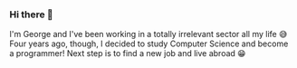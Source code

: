 ### Hi there 👋

I'm George and I've been working in a totally irrelevant sector all my life 😅
Four years ago, though, I decided to study Computer Science and become a programmer!
Next step is to find a new job and live abroad 😁

<!--
**Gaim87/Gaim87** is a ✨ _special_ ✨ repository because its `README.md` (this file) appears on your GitHub profile.

Here are some ideas to get you started:

- 🔭 I’m currently working on ...
- 🌱 I’m currently learning ...
- 👯 I’m looking to collaborate on ...
- 🤔 I’m looking for help with ...
- 💬 Ask me about ...
- 📫 How to reach me: ...
- 😄 Pronouns: ...
- ⚡ Fun fact: ...
-->
